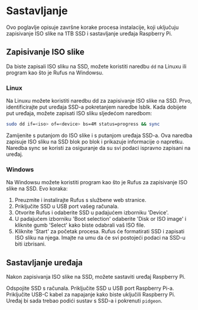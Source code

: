 # Sastavljanje

Ovo poglavlje opisuje završne korake procesa instalacije, koji uključuju
zapisivanje ISO slike na 1TB SSD i sastavljanje uređaja Raspberry Pi.

## Zapisivanje ISO slike

Da biste zapisali ISO sliku na SSD, možete koristiti naredbu `dd` na Linuxu ili
program kao što je Rufus na Windowsu.

### Linux

Na Linuxu možete koristiti naredbu dd za zapisivanje ISO slike na SSD. Prvo,
identificirajte put uređaja SSD-a pokretanjem naredbe lsblk. Kada dobijete put
uređaja, možete zapisati ISO sliku sljedećom naredbom:

```bash
sudo dd if=<iso> of=<device> bs=4M status=progress && sync
```

Zamijenite <iso> s putanjom do ISO slike i <device> s putanjom uređaja SSD-a.
Ova naredba zapisuje ISO sliku na SSD blok po blok i prikazuje informacije o
napretku. Naredba sync se koristi za osiguranje da su svi podaci ispravno
zapisani na uređaj.

### Windows

Na Windowsu možete koristiti program kao što je Rufus za zapisivanje ISO slike
na SSD. Evo koraka:

1. Preuzmite i instalirajte Rufus s službene web stranice.
2. Priključite SSD u USB port vašeg računala.
3. Otvorite Rufus i odaberite SSD u padajućem izborniku 'Device'.
4. U padajućem izborniku 'Boot selection' odaberite 'Disk or ISO image' i
   kliknite gumb 'Select' kako biste odabrali vaš ISO file.
5. Kliknite 'Start' za početak procesa. Rufus će formatirati SSD i zapisati ISO
   sliku na njega. Imajte na umu da će svi postojeći podaci na SSD-u biti
   izbrisani.

## Sastavljanje uređaja

Nakon zapisivanja ISO slike na SSD, možete sastaviti uređaj Raspberry Pi.

Odspojite SSD s računala. Priključite SSD u USB port Raspberry Pi-a. Priključite
USB-C kabel za napajanje kako biste uključili Raspberry Pi. Uređaj bi sada
trebao podići sustav s SSD-a i pokrenuti `pidgeon`.
